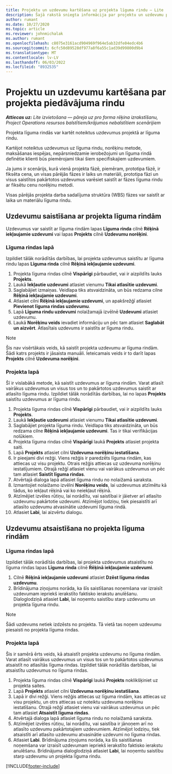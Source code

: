 ```yaml
---
title: Projektu un uzdevumu kartēšana uz projekta līguma rindu — Lite
description: Šajā rakstā sniegta informācija par projektu un uzdevumu pievienošanu un noņemšanu līguma rindai.
author: rumant
ms.date: 10/27/2020
ms.topic: article
ms.reviewer: johnmichalak
ms.author: rumant
ms.openlocfilehash: c8075e3161acd904969f964e5ab32dfe04edc4b6
ms.sourcegitcommit: 6cfc50d89528df977a8f6a55c1ad39d99800d9b4
ms.translationtype: MT
ms.contentlocale: lv-LV
ms.lasthandoff: 06/03/2022
ms.locfileid: "8932535"
---
```

# <a name="map-projects-and-tasks-to-a-project-based-contract-line"></a>Projektu un uzdevumu kartēšana par projekta piedāvājuma rindu 

_**Attiecas uz:** Lite izvietošana — pāreja uz pro forma rēķina izrakstīšanu, Project Operations resursos balstītiem/krājumos nebalstītiem scenārijiem_

Projekta līguma rindās var kartēt noteiktus uzdevumus projektā ar līguma rindu.

Kartējot noteiktus uzdevumus uz līguma rindu, norēķinu metode, maksāšanas iespējas, nepārsniedzamie ierobežojumi un līguma rindā definētie klienti būs piemērojami tikai šiem specifiskajiem uzdevumiem.

Ja jums ir scenārijs, kurā vienā projekta fāzē, piemēram, prototipa fāzē, ir fiksēta cena, un visas pārējās fāzes ir laiks un materiāli, prototipa fāzi un visus saistītos pakārtotos uzdevumus varēsiet saistīt ar fāzes līguma rindu ar fiksētu cenu norēķinu metodi.

Visas pārējās projekta darba sadalījuma struktūra (WBS) fāzes var saistīt ar laika un materiālu līguma rindu.

## <a name="associate-tasks-to-project-based-contract-lines"></a>Uzdevumu saistīšana ar projekta līguma rindām

Uzdevumus var saistīt ar līguma rindām lapas **Līguma rinda** cilnē **Rēķinā iekļaujamie uzdevumi** vai lapas **Projekts** cilnē **Uzdevumu norēķini**.

### <a name="from-the-contract-line-page"></a>Līguma rindas lapā

Izpildiet tālāk norādītās darbības, lai projekta uzdevumus saistītu ar līguma rindu lapas **Līguma rinda** cilnē **Rēķinā iekļaujamie uzdevumi**.

1. Projekta līguma rindas cilnē **Vispārīgi** pārbaudiet, vai ir aizpildīts lauks **Projekts**.
2. Laukā **Iekļautie uzdevumi** atlasiet vienumu **Tikai atlasītie uzdevumi**.
3. Saglabājiet izmaiņas. Veidlapa tiks atsvaidzināta, un būs redzama cilne **Rēķinā iekļaujamie uzdevumi**.
4. Atlasiet cilni **Rēķinā iekļaujamie uzdevumi**, un apakšrežģī atlasiet **Pievienot līguma rindas uzdevumu**.
5. Lapā **Līguma rindu uzdevumi** nolaižamajā izvēlnē **Uzdevumi** atlasiet uzdevumu. 
6. Laukā **Norēķinu veids** ievadiet informāciju un pēc tam atlasiet **Saglabāt un aizvērt**. Atlasītais uzdevums ir saistīts ar līguma rindu.

> [!NOTE]
> Šis nav visērtākais veids, kā saistīt projekta uzdevumu ar līguma rindām. Šādi katrs projekts ir jāsaista manuāli. Ieteicamais veids ir to darīt lapas **Projekts** cilnē **Uzdevuma norēķini**.

### <a name="from-the-project-page"></a>Projekta lapā

Šī ir vislabākā metode, kā saistīt uzdevumus ar līguma rindām. Varat atlasīt vairākus uzdevumus un visus tos un to pakārtotos uzdevumus saistīt ar atlasīto līguma rindu. Izpildiet tālāk norādītās darbības, lai no lapas **Projekts** saistītu uzdevumus ar līguma rindu.

1. Projekta līguma rindas cilnē **Vispārīgi** pārbaudiet, vai ir aizpildīts lauks **Projekts**.
2. Laukā **Iekļautie uzdevumi** atlasiet vienumu **Tikai atlasītie uzdevumi**.
3. Saglabājiet projekta līguma rindu. Veidlapa tiks atsvaidzināta, un būs redzama cilne **Rēķinā iekļaujamie uzdevumi**. Tas ir tikai verifikācijas nolūkiem.
4. Projekta līguma rindas cilnē **Vispārīgi** laukā **Projekts** atlasiet projekta saiti.
5. Lapā **Projekts** atlasiet cilni **Uzdevuma norēķinu iestatīšana**.
6. Ir pieejami divi režģi. Viens režģis ir paredzēts līguma rindām, kas attiecas uz visu projektu. Otrais režģis attiecas uz uzdevuma norēķinu iestatījumiem. Otrajā režģī atlasiet vienu vai vairākus uzdevumus un pēc tam atlasiet **Saistīt līguma rindas**.
7. Atvērtajā dialoga lapā atlasiet līguma rindu no nolaižamā saraksta.
8. Izmantojiet nolaižamo izvēlni **Norēķinu veids**, lai uzdevumus atzīmētu kā tādus, ko iekļaut rēķinā vai ko neiekļaut rēķinā.
9. Atzīmējiet izvēles rūtiņu, lai norādītu, vai saistībai ir jāietver arī atlasīto uzdevumu pakārtotie uzdevumi. Atzīmējot lodziņu, tiek piesaistīti arī atlasīto uzdevumu atvasinātie uzdevumi līguma rindā.
10. Atlasiet **Labi**, lai aizvērtu dialogu.

## <a name="unassociate-tasks-from-project-based-contract-lines"></a>Uzdevumu atsaistīšana no projekta līguma rindām

### <a name="from-the-contract-line-page"></a>Līguma rindas lapā

Izpildiet tālāk norādītās darbības, lai projekta uzdevumus atsaistītu no līguma rindas lapas **Līguma rinda** cilnē **Rēķinā iekļaujamie uzdevumi**.

1. Cilnē **Rēķinā iekļaujamie uzdevumi** atlasiet **Dzēst līguma rindas uzdevumu**.
2. Brīdinājuma ziņojums norāda, ka šīs saistīšanas noņemšana var izraisīt uzdevumam iepriekš ierakstīto faktisko ierakstu anulēšanu. Dialoglodziņā atlasiet **Labi**, lai noņemtu saistību starp uzdevumu un projekta līguma rindu. 

> [!NOTE]
> Šādi uzdevums netiek izdzēsts no projekta. Tā vietā tas noņem uzdevumu piesaisti no projekta līguma rindas.

### <a name="from-the-project-page"></a>Projekta lapā

Šis ir samērā ērts veids, kā atsaistīt projekta uzdevumu no līguma rindām. Varat atlasīt vairākus uzdevumus un visus tos un to pakārtotos uzdevumus atsaistīt no atlasītās līguma rindas. Izpildiet tālāk norādītās darbības, lai atsaistītu uzdevumus no līguma rindas.

1. Projekta līguma rindas cilnē **Vispārīgi** laukā **Projekts** noklikšķiniet uz projekta saites.
2. Lapā **Projekts** atlasiet cilni **Uzdevuma norēķinu iestatīšana**.
3. Lapā ir divi režģi. Viens režģis attiecas uz līguma rindām, kas attiecas uz visu projektu, un otrs attiecas uz noteiktu uzdevuma norēķinu iestatīšanu. Otrajā režģī atlasiet vienu vai vairākus uzdevumus un pēc tam atlasiet **Atsaistīt līguma rindas**.
4. Atvērtajā dialoga lapā atlasiet līguma rindu no nolaižamā saraksta.
5. Atzīmējiet izvēles rūtiņu, lai norādītu, vai saistība ir jānoņem arī no atlasīto uzdevumu pakārtotajiem uzdevumiem. Atzīmējot lodziņu, tiek atsaistīti arī atlasīto uzdevumu atvasinātie uzdevumi no līguma rindas.
6. Atlasiet **Labi**. Brīdinājuma ziņojums norāda, ka šīs saistīšanas noņemšana var izraisīt uzdevumam iepriekš ierakstīto faktisko ierakstu anulēšanu. Brīdinājuma dialoglodziņā atlasiet **Labi**, lai noņemtu saistību starp uzdevumu un projekta līguma rindu.


[!INCLUDE[footer-include](../../includes/footer-banner.md)]
